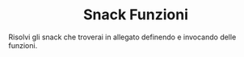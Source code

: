 <h1 align="center">Snack Funzioni</h1>

Risolvi gli snack che troverai in allegato definendo e invocando delle funzioni. 